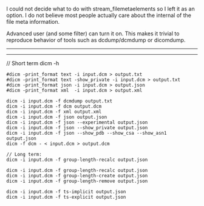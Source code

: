 I could not decide what to do with stream_filemetaelements so I left it as an
option. I do not believe most people actually care about the internal of the
file meta information.

Advanced user (and some filter) can turn it on. This makes it trivial to
reproduce behavior of tools such as dcdump/dcmdump or dicomdump.


---
---

// Short term
dicm -h
```
#dicm -print_format text -i input.dcm > output.txt
#dicm -print_format text -show_private -i input.dcm > output.txt
#dicm -print_format json -i input.dcm > output.json
#dicm -print_format xml  -i input.dcm > output.xml

dicm -i input.dcm -f dcmdump output.txt
dicm -i input.dcm -f dcm output.dcm
dicm -i input.dcm -f xml output.xml
dicm -i input.dcm -f json output.json
dicm -i input.dcm -f json --experimental output.json
dicm -i input.dcm -f json --show_private output.json
dicm -i input.dcm -f json --show_pdb --show_csa --show_asn1 output.json
dicm -f dcm - < input.dcm > output.dcm

// Long term:
dicm -i input.dcm -f group-length-recalc output.json

dicm -i input.dcm -f group-length-recalc output.json
dicm -i input.dcm -f group-length-create output.json
dicm -i input.dcm -f group-length-remove output.json

dicm -i input.dcm -f ts-implicit output.json
dicm -i input.dcm -f ts-explicit output.json
```
